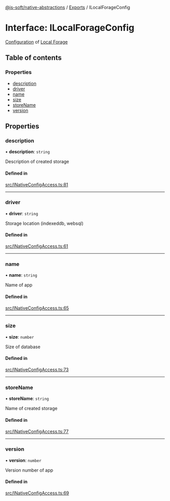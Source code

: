 [@js-soft/native-abstractions](../README.md) / [Exports](../modules.md) / ILocalForageConfig

# Interface: ILocalForageConfig

[Configuration](https://github.com/localForage/localForage#configuration) of [Local Forage](https://github.com/localForage/localForage)

## Table of contents

### Properties

- [description](ILocalForageConfig.md#description)
- [driver](ILocalForageConfig.md#driver)
- [name](ILocalForageConfig.md#name)
- [size](ILocalForageConfig.md#size)
- [storeName](ILocalForageConfig.md#storename)
- [version](ILocalForageConfig.md#version)

## Properties

### description

• **description**: `string`

Description of created storage

#### Defined in

[src/INativeConfigAccess.ts:81](https://github.com/js-soft/ts-native-access/blob/20019e8/packages/abstractions/src/INativeConfigAccess.ts#L81)

___

### driver

• **driver**: `string`

Storage location (indexeddb, websql)

#### Defined in

[src/INativeConfigAccess.ts:61](https://github.com/js-soft/ts-native-access/blob/20019e8/packages/abstractions/src/INativeConfigAccess.ts#L61)

___

### name

• **name**: `string`

Name of app

#### Defined in

[src/INativeConfigAccess.ts:65](https://github.com/js-soft/ts-native-access/blob/20019e8/packages/abstractions/src/INativeConfigAccess.ts#L65)

___

### size

• **size**: `number`

Size of database

#### Defined in

[src/INativeConfigAccess.ts:73](https://github.com/js-soft/ts-native-access/blob/20019e8/packages/abstractions/src/INativeConfigAccess.ts#L73)

___

### storeName

• **storeName**: `string`

Name of created storage

#### Defined in

[src/INativeConfigAccess.ts:77](https://github.com/js-soft/ts-native-access/blob/20019e8/packages/abstractions/src/INativeConfigAccess.ts#L77)

___

### version

• **version**: `number`

Version number of app

#### Defined in

[src/INativeConfigAccess.ts:69](https://github.com/js-soft/ts-native-access/blob/20019e8/packages/abstractions/src/INativeConfigAccess.ts#L69)
